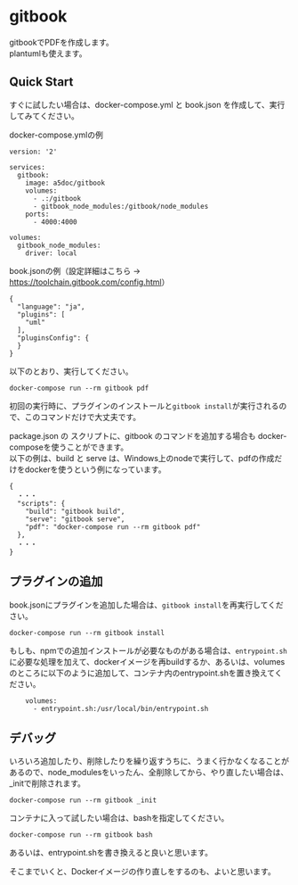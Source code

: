 # gitbook

gitbookでPDFを作成します。  
plantumlも使えます。  

## Quick Start

すぐに試したい場合は、docker-compose.yml と book.json を作成して、実行してみてください。

docker-compose.ymlの例
```
version: '2'

services:
  gitbook:
    image: a5doc/gitbook
    volumes:
      - .:/gitbook
      - gitbook_node_modules:/gitbook/node_modules
    ports:
      - 4000:4000

volumes:
  gitbook_node_modules:
    driver: local
```

book.jsonの例（設定詳細はこちら → <https://toolchain.gitbook.com/config.html>）  
```
{
  "language": "ja",
  "plugins": [
    "uml"
  ],
  "pluginsConfig": {
  }
}
```

以下のとおり、実行してください。
```
docker-compose run --rm gitbook pdf
```
初回の実行時に、プラグインのインストールと`gitbook install`が実行されるので、このコマンドだけで大丈夫です。

package.json の スクリプトに、gitbook のコマンドを追加する場合も
docker-composeを使うことができます。  
以下の例は、build と serve は、Windows上のnodeで実行して、pdfの作成だけをdockerを使うという例になっています。  
```
{
  ・・・
  "scripts": {
    "build": "gitbook build",
    "serve": "gitbook serve",
    "pdf": "docker-compose run --rm gitbook pdf"
  },
  ・・・
}
```

## プラグインの追加

book.jsonにプラグインを追加した場合は、`gitbook install`を再実行してください。
```
docker-compose run --rm gitbook install
```
もしも、npmでの追加インストールが必要なものがある場合は、`entrypoint.sh`に必要な処理を加えて、dockerイメージを再buildするか、あるいは、volumesのところに以下のように追加して、コンテナ内のentrypoint.shを置き換えてください。
```
    volumes:
      - entrypoint.sh:/usr/local/bin/entrypoint.sh
```

## デバッグ

いろいろ追加したり、削除したりを繰り返すうちに、うまく行かなくなることがあるので、node_modulesをいったん、全削除してから、やり直したい場合は、_initで削除されます。
```
docker-compose run --rm gitbook _init
```

コンテナに入って試したい場合は、bashを指定してください。
```
docker-compose run --rm gitbook bash
```
あるいは、entrypoint.shを書き換えると良いと思います。

そこまでいくと、Dockerイメージの作り直しをするのも、よいと思います。

